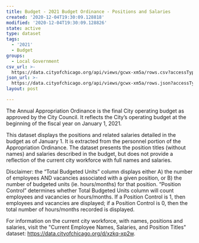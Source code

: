 ```yaml
---
title: Budget - 2021 Budget Ordinance - Positions and Salaries
created: '2020-12-04T19:30:09.128818'
modified: '2020-12-04T19:30:09.128826'
state: active
type: dataset
tags:
  - '2021'
  - Budget
groups:
  - Local Government
csv_url: >-
  https://data.cityofchicago.org/api/views/gcwx-xm5a/rows.csv?accessType=DOWNLOAD
json_url: >-
  https://data.cityofchicago.org/api/views/gcwx-xm5a/rows.json?accessType=DOWNLOAD
layout: post

---
```

The Annual Appropriation Ordinance is the final City operating budget as approved by the City Council. It reflects the City’s operating budget at the beginning of the fiscal year on January 1, 2021.

This dataset displays the positions and related salaries detailed in the budget as of January 1. It is extracted from the personnel portion of the Appropriation Ordinance. The dataset presents the position titles (without names) and salaries described in the budget, but does not provide a reflection of the current city workforce with full names and salaries.

Disclaimer: the “Total Budgeted Units” column displays either A) the number of employees AND vacancies associated with a given position, or B) the number of budgeted units (ie. hours/months) for that position. “Position Control” determines whether Total Budgeted Units column will count employees and vacancies or hours/months. If a Position Control is 1, then employees and vacancies are displayed; if a Position Control is 0, then the total number of hours/months recorded is displayed.

For information on the current city workforce, with names, positions and salaries, visit the "Current Employee Names, Salaries, and Position Titles" dataset: https://data.cityofchicago.org/d/xzkq-xp2w.
